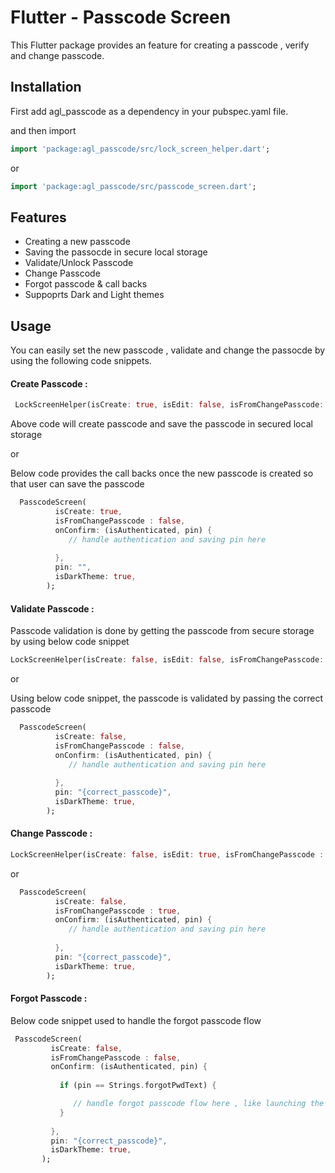 # Flutter - Passcode Screen

This Flutter package provides an feature for creating a passcode , verify and change passcode.

## Installation

First add agl_passcode as a dependency in your pubspec.yaml file.

and then import

```dart
import 'package:agl_passcode/src/lock_screen_helper.dart';
 ```
or

```dart
import 'package:agl_passcode/src/passcode_screen.dart';
 ```

## Features

- Creating a new passcode
- Saving the passocde in secure local storage
- Validate/Unlock Passcode
- Change Passcode
- Forgot passcode & call backs
- Suppoprts Dark and Light themes


## Usage

You can easily set the new passcode , validate and change the passocde by using the following code snippets.

#### Create Passcode :
```dart
 LockScreenHelper(isCreate: true, isEdit: false, isFromChangePasscode: false);
 ```

Above code will create passcode and save the passcode in secured local storage

or

Below code provides the call backs once the new passcode is created so that user can save the passcode

```dart
  PasscodeScreen(
          isCreate: true,
          isFromChangePasscode : false,
          onConfirm: (isAuthenticated, pin) {
             // handle authentication and saving pin here
            
          },
          pin: "",
          isDarkTheme: true,
        );
 ```



#### Validate Passcode :

Passcode validation is done by getting the passcode from secure storage by using below code snippet

```dart
LockScreenHelper(isCreate: false, isEdit: false, isFromChangePasscode: false);
```
or

Using below code snippet, the passcode is validated by passing the correct passcode

```dart
  PasscodeScreen(
          isCreate: false,
          isFromChangePasscode : false,
          onConfirm: (isAuthenticated, pin) {
             // handle authentication and saving pin here
            
          },
          pin: "{correct_passcode}",
          isDarkTheme: true,
        );
 ```


#### Change Passcode :
```dart
LockScreenHelper(isCreate: false, isEdit: true, isFromChangePasscode : true),
```
or

```dart
  PasscodeScreen(
          isCreate: false,
          isFromChangePasscode : true,
          onConfirm: (isAuthenticated, pin) {
             // handle authentication and saving pin here
            
          },
          pin: "{correct_passcode}",
          isDarkTheme: true,
        );
 ```


#### Forgot Passcode :

Below code snippet used to handle the forgot passcode flow


 ```dart
  PasscodeScreen(
          isCreate: false,
          isFromChangePasscode : false,
          onConfirm: (isAuthenticated, pin) {
            
            if (pin == Strings.forgotPwdText) {

               // handle forgot passcode flow here , like launching the   new screen or any businesslogic   
            }
            
          },
          pin: "{correct_passcode}",
          isDarkTheme: true,
        );
 ```

